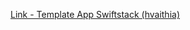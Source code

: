 [Link - Template App Swiftstack (hvaithia)](https://github.com/hvaithia/Swiftstack-Zabbix-Monitoring)
